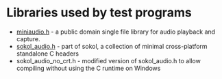 # Libraries used by test programs

- [miniaudio.h](https://github.com/mackron/miniaudio/) - a public domain single file library for audio playback and capture.
- [sokol_audio.h](https://github.com/floooh/sokol/) - part of sokol, a collection of minimal cross-platform standalone C headers
- sokol_audio_no_crt.h - modified version of sokol_audio.h to allow compiling without using the C runtime on Windows
